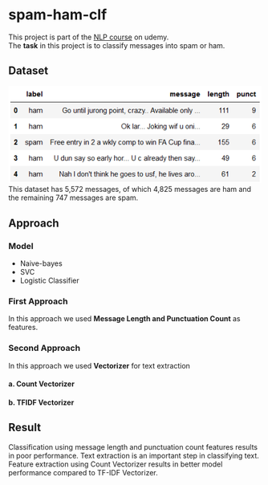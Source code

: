 # spam-ham-clf
This project is part of the [NLP course](https://www.udemy.com/course/nlp-natural-language-processing-with-python/) on udemy.\
The <b>task</b> in this project is to classify messages into spam or ham.

## Dataset
![Dataset Head](asset/dataset_head.png)\
This dataset has 5,572 messages, of which 4,825 messages are ham and the remaining 747 messages are spam.
## Approach
### Model
<ul>
  <li>Naive-bayes</li>
  <li>SVC</li>
  <li>Logistic Classifier</li>
</ul>

### First Approach 
In this approach we used <b>Message Length and Punctuation Count</b> as features.

### Second Approach
In this approach we used <b>Vectorizer</b> for text extraction 
#### a. Count Vectorizer
#### b. TFIDF Vectorizer

## Result
Classification using message length and punctuation count features results in poor performance. Text extraction is an important step in classifying text. Feature extraction using Count Vectorizer results in better model performance compared to TF-IDF Vectorizer.